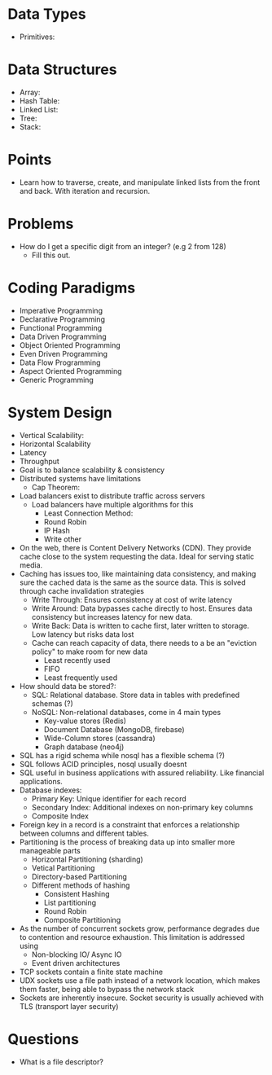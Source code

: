 # Data Types
- Primitives:
# Data Structures
- Array:
- Hash Table:
- Linked List:
- Tree:
- Stack:
# Points
- Learn how to traverse, create, and manipulate linked lists from the front and back. With iteration and recursion.
# Problems
- How do I get a specific digit from an integer? (e.g 2 from 128)
	- Fill this out.
# Coding Paradigms
- Imperative Programming
- Declarative Programming
- Functional Programming
- Data Driven Programming
- Object Oriented Programming
- Even Driven Programming
- Data Flow Programming
- Aspect Oriented Programming
- Generic Programming
# System Design
- Vertical Scalability:
- Horizontal Scalability
- Latency
- Throughput
- Goal is to balance scalability & consistency
- Distributed systems have limitations
	- Cap Theorem: 
- Load balancers exist to distribute traffic across servers
	- Load balancers have multiple algorithms for this
		- Least Connection Method:
		- Round Robin
		- IP Hash
		- Write other
- On the web, there is Content Delivery Networks (CDN). They provide cache close to the system requesting the data. Ideal for serving static media.
- Caching has issues too, like maintaining data consistency, and making sure the cached data is the same as the source data. This is solved through cache invalidation strategies
	- Write Through: Ensures consistency at cost of write latency
	- Write Around: Data bypasses cache directly to host. Ensures data consistency but increases latency for new data.
	- Write Back: Data is written to cache first, later written to storage. Low latency but risks data lost
	- Cache can reach capacity of data, there needs to a be an "eviction policy" to make room for new data
		- Least recently used
		- FIFO
		- Least frequently used
- How should data be stored?:
	- SQL: Relational database. Store data in tables with predefined schemas (?)
	- NoSQL: Non-relational databases, come in 4 main types
		- Key-value stores (Redis)
		- Document Database (MongoDB, firebase)
		- Wide-Column stores (cassandra)
		- Graph database (neo4j)
- SQL has a rigid schema while nosql has a flexible schema (?)
- SQL follows ACID principles, nosql usually doesnt
- SQL useful in business applications with assured reliability. Like financial applications.
- Database indexes:
	- Primary Key: Unique identifier for each record
	- Secondary Index: Additional indexes on non-primary key columns
	- Composite Index
- Foreign key in a record is a constraint that enforces a relationship between columns and different tables.
- Partitioning is the process of breaking data up into smaller more manageable parts
	- Horizontal Partitioning (sharding)
	- Vetical Partitioning
	- Directory-based Partitioning
	- Different methods of hashing
		- Consistent Hashing
		- List partitioning
		- Round Robin
		- Composite Partitioning
- As the number of concurrent sockets grow, performance degrades due to contention and resource exhaustion. This limitation is addressed using
	- Non-blocking IO/ Async IO
	- Event driven architectures
- TCP sockets contain a finite state machine
- UDX sockets use a file path instead of a network location, which makes them faster, being able to bypass the network stack
- Sockets are inherently insecure. Socket security is usually achieved with TLS (transport layer security)
# Questions
- What is a file descriptor?